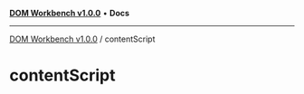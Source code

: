 [**DOM Workbench v1.0.0**](../README.md) • **Docs**

***

[DOM Workbench v1.0.0](../modules.md) / contentScript

# contentScript

